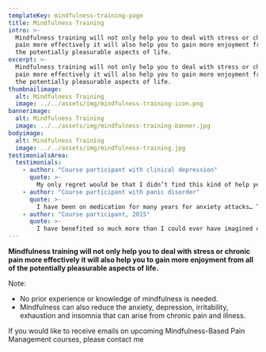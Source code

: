 ```yaml
---
templateKey: mindfulness-training-page
title: Mindfulness Training
intro: >-
  Mindfulness training will not only help you to deal with stress or chronic
  pain more effectively it will also help you to gain more enjoyment from all of
  the potentially pleasurable aspects of life.
excerpt: >-
  Mindfulness training will not only help you to deal with stress or chronic
  pain more effectively it will also help you to gain more enjoyment from all of
  the potentially pleasurable aspects of life.
thumbnailimage:
  alt: Mindfulness Training
  image: ../../assets/img/mindfulness-training-icon.png
bannerimage:
  alt: Mindfulness Training
  image: ../../assets/img/mindfulness-training-banner.jpg
bodyimage:
  alt: Mindfulness Training
  image: ../../assets/img/mindfulness-training.jpg
testimonialsArea:
  testimonials:
    - author: "Course participant with clinical depression"
      quote: >-
        My only regret would be that I didn’t find this kind of help years ago.
    - author: "Course participant with panic disorder"
      quote: >-
        I have been on medication for many years for anxiety attacks… This is the first life skill I have found to help me cope without medication.
    - author: "Course participant, 2015"
      quote: >-
        I have benefited so much more than I could ever have imagined or dreamt of. I have better interactions… and also my relationships have improved with all my family members.
---
```


**Mindfulness training will not only help you to deal with <gatsby-link to="/services/mindfulness-training/mindfulness-based-stress-reduction-course/#start-content">stress</gatsby-link> or <gatsby-link to="/services/mindfulness-training/mindfulness-based-pain-management-course/#start-content">chronic</gatsby-link> pain more effectively it will also help you to gain more enjoyment from all of the potentially pleasurable aspects of life.**

Note:

- No prior experience or knowledge of mindfulness is needed.
- Mindfulness can also reduce the anxiety, depression, irritability, exhaustion and insomnia that can arise from chronic pain and illness.

If you would like to receive emails on upcoming Mindfulness-Based Pain Management courses, please <gatsby-link to="/contact/#contact-page">contact me</gatsby-link>
